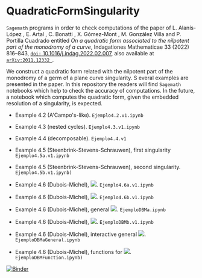 # QuadraticFormSingularity
`Sagemath` programs in order to check  computations of the paper of 
L. Alanís-López , E. Artal , C. Bonatti , X. Gómez-Mont ,
M. González Villa and P. Portilla Cuadrado
entitled *On a quadratic form associated to the nilpotent part of the monodromy of a curve*, 
Indagationes Mathematicae 33 (2022) 816–843, 
[`doi:` 10.1016/j.indag.2022.02.007](https://doi.org/10.1016/j.indag.2022.02.007),
also available at [`arXiv:2011.12332 `](https://arxiv.org/abs/2011.12332).

We construct a quadratic form related with the nilpotent part of the monodromy 
of a germ of a plane curve singularity. S
everal examples are presented in the paper. 
In this repository the readers will find `Sagemath` 
notebooks which help to check the accuracy of computations. 
In the future, a notebook which computes the quadratic form, 
given the embedded resolution of a singularity, is expected.

- Example 4.2 (A'Campo's-like). `Ejemplo4.2.v1.ipynb`

- Example 4.3 (nested cycles). `Ejemplo4.3.v1.ipynb`

- Example 4.4 (decomposable). `Ejemplo4.4.v1`

- Example 4.5 (Steenbrink-Stevens-Schrauwen), first singularity
`Ejemplo4.5a.v1.ipynb`

- Example 4.5 (Steenbrink-Stevens-Schrauwen), second singularity. 
`Ejemplo4.5b.v1.ipynb)`

- Example 4.6 (Dubois-Michel), 
<img src="https://render.githubusercontent.com/render/math?math=(a,b)=(1,11)">. 
`Ejemplo4.6a.v1.ipynb`

- Example 4.6 (Dubois-Michel),
 <img src="https://render.githubusercontent.com/render/math?math=(a,b)=(3,9)">. 
`Ejemplo4.6b.v1.ipynb`

- Example 4.6 (Dubois-Michel), general 
<img src="https://render.githubusercontent.com/render/math?math=(a,b)=(5,11)">. 
`EjemploDBMa.ipynb`

- Example 4.6 (Dubois-Michel), 
<img src="https://render.githubusercontent.com/render/math?math=(a,b)=(3,13)">.
`EjemploDBMb.v1.ipynb`

- Example 4.6 (Dubois-Michel), interactive general 
<img src="https://render.githubusercontent.com/render/math?math=(a,b)">. 
`EjemploDBMaGeneral.ipynb`

- Example 4.6 (Dubois-Michel), 
functions for <img src="https://render.githubusercontent.com/render/math?math=(a,b)">. 
`EjemploDBMFunction.ipynb)`





[![Binder](https://mybinder.org/badge_logo.svg)](https://mybinder.org/v2/gh/enriqueartal/QuadraticFormSingularity/main)

